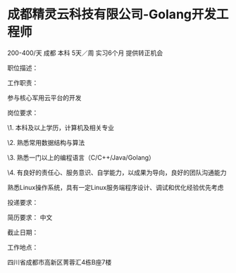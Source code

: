 # 成都精灵云科技有限公司-Golang开发工程师

200-400/天 成都 本科 5天／周 实习6个月 提供转正机会

职位描述：

工作职责：

参与核心军用云平台的开发

岗位要求：

\1. 本科及以上学历，计算机及相关专业

\2. 熟悉常用数据结构与算法

\3. 熟悉一门以上的编程语言（C/C++/Java/Golang）

\4. 有良好的责任心、服务意识、自学能力，以成果为导向，良好的团队沟通能力

熟悉Linux操作系统，具有一定Linux服务端程序设计、调试和优化经验优先考虑



投递要求：

简历要求： 中文

截止日期：

工作地点：

四川省成都市高新区菁蓉汇4栋B座7楼